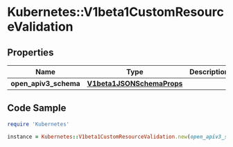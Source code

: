 # Kubernetes::V1beta1CustomResourceValidation

## Properties

Name | Type | Description | Notes
------------ | ------------- | ------------- | -------------
**open_apiv3_schema** | [**V1beta1JSONSchemaProps**](V1beta1JSONSchemaProps.md) |  | [optional] 

## Code Sample

```ruby
require 'Kubernetes'

instance = Kubernetes::V1beta1CustomResourceValidation.new(open_apiv3_schema: null)
```


